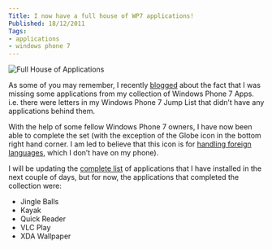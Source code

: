 ```yaml
---
Title: I now have a full house of WP7 applications!
Published: 18/12/2011
Tags:
- applications
- windows phone 7
---
```


![Full House of Applications](https://gep13wpstorage.blob.core.windows.net/gep13/2011/12/18/DSCF5126.jpg)

As some of you may remember, I recently [blogged](http://www.gep13.co.uk/blog/i-feel-i-am-missing-some-applications) about the fact that I was missing some applications from my collection of Windows Phone 7 Apps. i.e. there were letters in my Windows Phone 7 Jump List that didn’t have any applications behind them.

With the help of some fellow Windows Phone 7 owners, I have now been able to complete the set (with the exception of the Globe icon in the bottom right hand corner. I am led to believe that this icon is for [handling foreign languages](http://forum.xda-developers.com/showthread.php?t=1204578), which I don’t have on my phone).

I will be updating the [complete list](http://www.gep13.co.uk/blog/my-windows-phone-7-applications) of applications that I have installed in the next couple of days, but for now, the applications that completed the collection were:

- Jingle Balls
- Kayak
- Quick Reader
- VLC Play
- XDA Wallpaper

